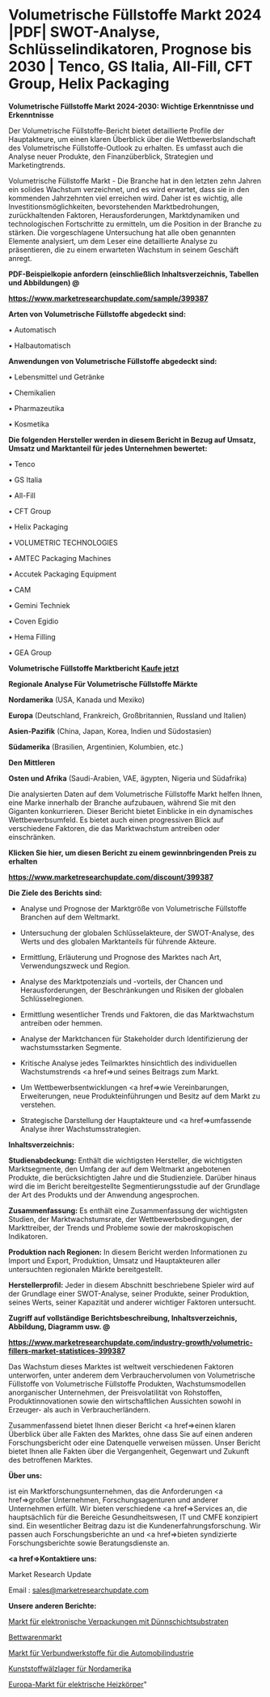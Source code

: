 # Volumetrische Füllstoffe Markt 2024 |PDF| SWOT-Analyse, Schlüsselindikatoren, Prognose bis 2030 | Tenco, GS Italia, All-Fill, CFT Group, Helix Packaging

<strong>Volumetrische Füllstoffe Markt 2024-2030: Wichtige Erkenntnisse und Erkenntnisse</strong>

Der Volumetrische Füllstoffe-Bericht bietet detaillierte Profile der Hauptakteure, um einen klaren Überblick über die Wettbewerbslandschaft des Volumetrische Füllstoffe-Outlook zu erhalten. Es umfasst auch die Analyse neuer Produkte, den Finanzüberblick, Strategien und Marketingtrends.

Volumetrische Füllstoffe Markt - Die Branche hat in den letzten zehn Jahren ein solides Wachstum verzeichnet, und es wird erwartet, dass sie in den kommenden Jahrzehnten viel erreichen wird. Daher ist es wichtig, alle Investitionsmöglichkeiten, bevorstehenden Marktbedrohungen, zurückhaltenden Faktoren, Herausforderungen, Marktdynamiken und technologischen Fortschritte zu ermitteln, um die Position in der Branche zu stärken. Die vorgeschlagene Untersuchung hat alle oben genannten Elemente analysiert, um dem Leser eine detaillierte Analyse zu präsentieren, die zu einem erwarteten Wachstum in seinem Geschäft anregt.



<strong><b>PDF-Beispielkopie anfordern (einschließlich Inhaltsverzeichnis, Tabellen und Abbildungen) @ </b></strong>

<strong><a href=https://www.marketresearchupdate.com/sample/399387>

<strong>https://www.marketresearchupdate.com/sample/399387</u></a></strong></strong>



<strong>Arten von Volumetrische Füllstoffe abgedeckt sind:</strong>

• Automatisch

• Halbautomatisch



<strong>Anwendungen von Volumetrische Füllstoffe abgedeckt sind:</strong>

• Lebensmittel und Getränke

• Chemikalien

• Pharmazeutika

• Kosmetika



<strong>Die folgenden Hersteller werden in diesem Bericht in Bezug auf Umsatz, Umsatz und Marktanteil für jedes Unternehmen bewertet:</strong>

• Tenco

• GS Italia

• All-Fill

• CFT Group

• Helix Packaging

• VOLUMETRIC TECHNOLOGIES

• AMTEC Packaging Machines

• Accutek Packaging Equipment

• CAM

• Gemini Techniek

• Coven Egidio

• Hema Filling

• GEA Group



<strong>Volumetrische Füllstoffe Marktbericht <a href=https://www.marketresearchupdate.com/buynow/399387>Kaufe jetzt</a></strong>



<strong>Regionale Analyse Für Volumetrische Füllstoffe Märkte</strong>



<strong>Nordamerika</strong> (USA, Kanada und Mexiko)



<strong>Europa</strong> (Deutschland, Frankreich, Großbritannien, Russland und Italien)



<strong>Asien-Pazifik</strong> (China, Japan, Korea, Indien und Südostasien)



<strong>Südamerika</strong> (Brasilien, Argentinien, Kolumbien, etc.)



<strong>Den Mittleren</strong> 

<strong>Osten und Afrika</strong> (Saudi-Arabien, VAE, ägypten, Nigeria und Südafrika)

Die analysierten Daten auf dem Volumetrische Füllstoffe Markt helfen Ihnen, eine Marke innerhalb der Branche aufzubauen, während Sie mit den Giganten konkurrieren. Dieser Bericht bietet Einblicke in ein dynamisches Wettbewerbsumfeld. Es bietet auch einen progressiven Blick auf verschiedene Faktoren, die das Marktwachstum antreiben oder einschränken.



<strong>Klicken Sie hier, um diesen Bericht zu einem gewinnbringenden Preis zu erhalten
</strong>

<strong><a href=https://www.marketresearchupdate.com/discount/399387>https://www.marketresearchupdate.com/discount/399387</b></u></strong></a>



<strong>Die Ziele des Berichts sind:</strong>

- Analyse und Prognose der Marktgröße von Volumetrische Füllstoffe Branchen auf dem Weltmarkt.

- Untersuchung der globalen Schlüsselakteure, der SWOT-Analyse, des Werts und des globalen Marktanteils für führende Akteure.

- Ermittlung, Erläuterung und Prognose des Marktes nach Art, Verwendungszweck und Region.

- Analyse des Marktpotenzials und -vorteils, der Chancen und Herausforderungen, der Beschränkungen und Risiken der globalen Schlüsselregionen.

- Ermittlung wesentlicher Trends und Faktoren, die das Marktwachstum antreiben oder hemmen.

- Analyse der Marktchancen für Stakeholder durch Identifizierung der wachstumsstarken Segmente.

- Kritische Analyse jedes Teilmarktes hinsichtlich des individuellen Wachstumstrends <a href=>und</a> seines Beitrags zum Markt.

- Um Wettbewerbsentwicklungen <a href=>wie</a> Vereinbarungen, Erweiterungen, neue Produkteinführungen und Besitz auf dem Markt zu verstehen.

- Strategische Darstellung der Hauptakteure und <a href=>umfas</a>sende Analyse ihrer Wachstumsstrategien.



<strong>Inhaltsverzeichnis:</strong>



<strong>Studienabdeckung:</strong> Enthält die wichtigsten Hersteller, die wichtigsten Marktsegmente, den Umfang der auf dem Weltmarkt angebotenen Produkte, die berücksichtigten Jahre und die Studienziele. Darüber hinaus wird die im Bericht bereitgestellte Segmentierungsstudie auf der Grundlage der Art des Produkts und der Anwendung angesprochen.



<strong>Zusammenfassung:</strong> Es enthält eine Zusammenfassung der wichtigsten Studien, der Marktwachstumsrate, der Wettbewerbsbedingungen, der Markttreiber, der Trends und Probleme sowie der makroskopischen Indikatoren.



<strong>Produktion nach Regionen:</strong> In diesem Bericht werden Informationen zu Import und Export, Produktion, Umsatz und Hauptakteuren aller untersuchten regionalen Märkte bereitgestellt.



<strong>Herstellerprofil:</strong> Jeder in diesem Abschnitt beschriebene Spieler wird auf der Grundlage einer SWOT-Analyse, seiner Produkte, seiner Produktion, seines Werts, seiner Kapazität und anderer wichtiger Faktoren untersucht.



<strong><b>Zugriff auf vollständige Berichtsbeschreibung, Inhaltsverzeichnis, Abbildung, Diagramm usw. @ </b></strong>

<strong><a href=https://www.marketresearchupdate.com/industry-growth/volumetric-fillers-market-statistices-399387>https://www.marketresearchupdate.com/industry-growth/volumetric-fillers-market-statistices-399387</a></strong>

Das Wachstum dieses Marktes ist weltweit verschiedenen Faktoren unterworfen, unter anderem dem Verbrauchervolumen von Volumetrische Füllstoffe von Volumetrische Füllstoffe Produkten, Wachstumsmodellen anorganischer Unternehmen, der Preisvolatilität von Rohstoffen, Produktinnovationen sowie den wirtschaftlichen Aussichten sowohl in Erzeuger- als auch in Verbraucherländern.

Zusammenfassend bietet Ihnen dieser Bericht <a href=>einen</a> klaren Überblick über alle Fakten des Marktes, ohne dass Sie auf einen anderen Forschungsbericht oder eine Datenquelle verweisen müssen. Unser Bericht bietet Ihnen alle Fakten über die Vergangenheit, Gegenwart und Zukunft des betroffenen Marktes.



<strong>Über uns:</strong>

 ist ein Marktforschungsunternehmen, das die Anforderungen <a href=>großer</a> Unternehmen, Forschungsagenturen und anderer Unternehmen erfüllt. Wir bieten verschiedene <a href=>Services</a> an, die hauptsächlich für die Bereiche Gesundheitswesen, IT und CMFE konzipiert sind. Ein wesentlicher Beitrag dazu ist die Kundenerfahrungsforschung. Wir passen auch Forschungsberichte an und <a href=>bieten</a> syndizierte Forschungsberichte sowie Beratungsdienste an.



<strong><a href=>Kontaktiere uns:</a></strong>

Market Research Update

Email : sales@marketresearchupdate.com



<strong>Unsere anderen Berichte:</strong>

<a href=https://www.linkedin.com/pulse/thin-film-substrates-electronic-packaging-market-1f>Markt für elektronische Verpackungen mit Dünnschichtsubstraten</a>

<a href=https://www.linkedin.com/pulse/bedding-market-size-industry-growth-factors>Bettwarenmarkt</a>

<a href=https://www.linkedin.com/pulse/automotive-composites-material-market-research>Markt für Verbundwerkstoffe für die Automobilindustrie</a>

<a href=https://www.linkedin.com/pulse/north-america-plastic-rolling-bearings>Kunststoffwälzlager für Nordamerika</a>

<a href=https://www.linkedin.com/pulse/europe-electric-radiator-market-2023-2030-new>Europa-Markt für elektrische Heizkörper</a>"
